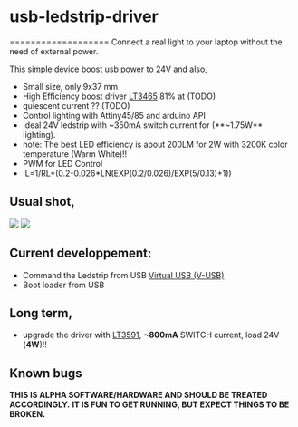 # usb-ledstrip-driver
===================
Connect a real light to your laptop without the need of external power. 

This simple device boost usb power to 24V and also,
- Small size, only 9x37 mm
- High Efficiency boost driver [LT3465][1] 81% at (TODO)
- quiescent current ?? (TODO)
- Control lighting with Attiny45/85 and arduino API
- Ideal 24V ledstrip with ~350mA switch current for (**~1.75W** lighting).
 - note: The best LED efficiency is about 200LM for 2W with 3200K color temperature (Warm White)!!
- PWM for LED Control 
- IL=1/RL*(0.2-0.026*LN(EXP(0.2/0.026)/EXP(5/0.13)+1))

## Usual shot,
![](http://farm9.staticflickr.com/8018/7257815024_a1fe84bef0_c.jpg)
![](http://farm9.staticflickr.com/8005/7105260293_785ed5d694_c.jpg)

## Current developpement:
- Command the Ledstrip from USB [Virtual USB (V-USB)][2]
- Boot loader from USB

## Long term,
- upgrade the driver with [LT3591][3], **~800mA** SWITCH current, load 24V  (**4W**)!!

## Known bugs
 

**THIS IS ALPHA SOFTWARE/HARDWARE AND SHOULD BE TREATED ACCORDINGLY.**
**IT IS FUN TO GET RUNNING, BUT EXPECT THINGS TO BE BROKEN.**

[1]: http://www.linear.com/product/LT3465
[2]: http://www.obdev.at/products/vusb/ 
[3]: http://www.linear.com/product/LT3591
